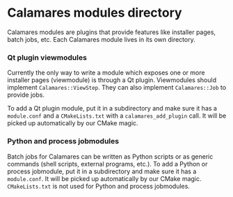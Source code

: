Calamares modules directory
===

Calamares modules are plugins that provide features like installer pages, batch jobs, etc. Each Calamares module lives in its own directory.

### Qt plugin viewmodules

Currently the only way to write a module which exposes one or more installer pages (viewmodule) is through a Qt plugin. Viewmodules should implement `Calamares::ViewStep`. They can also implement `Calamares::Job` to provide jobs.

To add a Qt plugin module, put it in a subdirectory and make sure it has a `module.conf` and a `CMakeLists.txt` with a `calamares_add_plugin` call. It will be picked up automatically by our CMake magic.


### Python and process jobmodules

Batch jobs for Calamares can be written as Python scripts or as generic commands (shell scripts, external programs, etc.). To add a Python or process jobmodule, put it in a subdirectory and make sure it has a `module.conf`. It will be picked up automatically by our CMake magic. `CMakeLists.txt` is not used for Python and process jobmodules.
